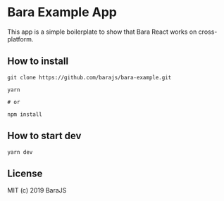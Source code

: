 # Bara Example App

This app is a simple boilerplate to show that Bara React works on cross-platform.

## How to install

```
git clone https://github.com/barajs/bara-example.git
```

```
yarn

# or

npm install
```

## How to start dev

```
yarn dev
```

## License

MIT (c) 2019 BaraJS
